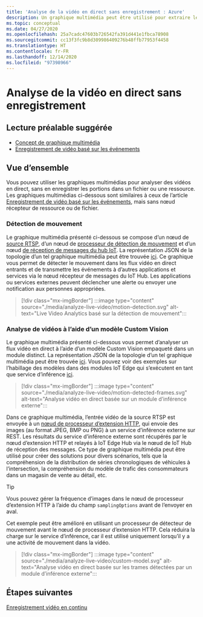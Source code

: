 ```yaml
---
title: 'Analyse de la vidéo en direct sans enregistrement : Azure'
description: Un graphique multimédia peut être utilisé pour extraire les analyses d’un flux vidéo en direct, sans avoir à les enregistrer en périphérie ou dans le cloud en toute simplicité. Cet article aborde ce concept.
ms.topic: conceptual
ms.date: 04/27/2020
ms.openlocfilehash: 25a7cadc47603b726542fa391d441e1fbca78908
ms.sourcegitcommit: cc13f3fc9b8d309986409276b48ffb77953f4458
ms.translationtype: HT
ms.contentlocale: fr-FR
ms.lasthandoff: 12/14/2020
ms.locfileid: "97398966"
---
```

# <a name="analyzing-live-video-without-any-recording"></a>Analyse de la vidéo en direct sans enregistrement

## <a name="suggested-pre-reading"></a>Lecture préalable suggérée 

* [Concept de graphique multimédia](media-graph-concept.md)
* [Enregistrement de vidéo basé sur les événements](event-based-video-recording-concept.md)

## <a name="overview"></a>Vue d’ensemble  

Vous pouvez utiliser les graphiques multimédias pour analyser des vidéos en direct, sans en enregistrer les portions dans un fichier ou une ressource. Les graphiques multimédias ci-dessous sont similaires à ceux de l’article [Enregistrement de vidéo basé sur les événements](event-based-video-recording-concept.md), mais sans nœud récepteur de ressource ou de fichier.

### <a name="motion-detection"></a>Détection de mouvement

Le graphique multimédia présenté ci-dessous se compose d’un nœud de [source RTSP](media-graph-concept.md#rtsp-source), d’un nœud de [processeur de détection de mouvement](media-graph-concept.md#motion-detection-processor) et d’un nœud [de réception de messages du hub IoT](media-graph-concept.md#iot-hub-message-sink). La représentation JSON de la topologie d’un tel graphique multimédia peut être trouvée [ici](https://github.com/Azure/live-video-analytics/blob/master/MediaGraph/topologies/motion-detection/topology.json). Ce graphique vous permet de détecter le mouvement dans les flux vidéo en direct entrants et de transmettre les événements à d’autres applications et services via le nœud récepteur de messages du IoT Hub. Les applications ou services externes peuvent déclencher une alerte ou envoyer une notification aux personnes appropriées.

> [!div class="mx-imgBorder"]
> :::image type="content" source="./media/analyze-live-video/motion-detection.svg" alt-text="Live Video Analytics basé sur la détection de mouvement":::

### <a name="analyzing-video-using-a-custom-vision-model"></a>Analyse de vidéos à l’aide d’un modèle Custom Vision 

Le graphique multimédia présenté ci-dessous vous permet d’analyser un flux vidéo en direct à l’aide d’un modèle Custom Vision empaqueté dans un module distinct. La représentation JSON de la topologie d’un tel graphique multimédia peut être trouvée [ici](https://github.com/Azure/live-video-analytics/blob/master/MediaGraph/topologies/httpExtension/topology.json). Vous pouvez voir des exemples sur l’habillage des modèles dans des modules IoT Edge qui s’exécutent en tant que service d’inférence [ici](https://github.com/Azure/live-video-analytics/tree/master/utilities/video-analysis).

> [!div class="mx-imgBorder"]
> :::image type="content" source="./media/analyze-live-video/motion-detected-frames.svg" alt-text="Analyse vidéo en direct basée sur un module d’inférence externe":::

Dans ce graphique multimédia, l’entrée vidéo de la source RTSP est envoyée à un [nœud de processeur d’extension HTTP](media-graph-concept.md#http-extension-processor), qui envoie des images (au format JPEG, BMP ou PNG) à un service d’inférence externe sur REST. Les résultats du service d’inférence externe sont récupérés par le nœud d’extension HTTP et relayés à IoT Edge Hub via le nœud de IoT Hub de réception des messages. Ce type de graphique multimédia peut être utilisé pour créer des solutions pour divers scénarios, tels que la compréhension de la distribution de séries chronologiques de véhicules à l’intersection, la compréhension du modèle de trafic des consommateurs dans un magasin de vente au détail, etc.
>[!TIP]
> Vous pouvez gérer la fréquence d’images dans le nœud de processeur d’extension HTTP à l’aide du champ `samplingOptions` avant de l’envoyer en aval.

Cet exemple peut être amélioré en utilisant un processeur de détecteur de mouvement avant le nœud de processeur d’extension HTTP. Cela réduira la charge sur le service d’inférence, car il est utilisé uniquement lorsqu’il y a une activité de mouvement dans la vidéo.

> [!div class="mx-imgBorder"]
> :::image type="content" source="./media/analyze-live-video/custom-model.svg" alt-text="Analyse vidéo en direct basée sur les trames détectées par un module d’inférence externe":::

## <a name="next-steps"></a>Étapes suivantes

[Enregistrement vidéo en continu](continuous-video-recording-concept.md)
